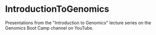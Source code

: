 # IntroductionToGenomics
Presentations from the "Introduction to Genomics" lecture series on the Genomics Boot Camp channel on YouTube.

